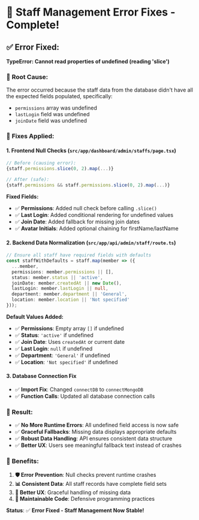 # 🔧 Staff Management Error Fixes - Complete!

## ✅ **Error Fixed:**
**TypeError: Cannot read properties of undefined (reading 'slice')**

### 🐛 **Root Cause:**
The error occurred because the staff data from the database didn't have all the expected fields populated, specifically:
- `permissions` array was undefined
- `lastLogin` field was undefined  
- `joinDate` field was undefined

### 🔧 **Fixes Applied:**

#### 1. **Frontend Null Checks** (`src/app/dashboard/admin/staffs/page.tsx`)
```typescript
// Before (causing error):
{staff.permissions.slice(0, 2).map(...)}

// After (safe):
{staff.permissions && staff.permissions.slice(0, 2).map(...)}
```

**Fixed Fields:**
- ✅ **Permissions**: Added null check before calling `.slice()`
- ✅ **Last Login**: Added conditional rendering for undefined values
- ✅ **Join Date**: Added fallback for missing join dates
- ✅ **Avatar Initials**: Added optional chaining for firstName/lastName

#### 2. **Backend Data Normalization** (`src/app/api/admin/staff/route.ts`)
```typescript
// Ensure all staff have required fields with defaults
const staffWithDefaults = staff.map(member => ({
  ...member,
  permissions: member.permissions || [],
  status: member.status || 'active',
  joinDate: member.createdAt || new Date(),
  lastLogin: member.lastLogin || null,
  department: member.department || 'General',
  location: member.location || 'Not specified'
}));
```

**Default Values Added:**
- ✅ **Permissions**: Empty array `[]` if undefined
- ✅ **Status**: `'active'` if undefined
- ✅ **Join Date**: Uses `createdAt` or current date
- ✅ **Last Login**: `null` if undefined
- ✅ **Department**: `'General'` if undefined
- ✅ **Location**: `'Not specified'` if undefined

#### 3. **Database Connection Fix**
- ✅ **Import Fix**: Changed `connectDB` to `connectMongoDB`
- ✅ **Function Calls**: Updated all database connection calls

### 🎯 **Result:**
- ✅ **No More Runtime Errors**: All undefined field access is now safe
- ✅ **Graceful Fallbacks**: Missing data displays appropriate defaults
- ✅ **Robust Data Handling**: API ensures consistent data structure
- ✅ **Better UX**: Users see meaningful fallback text instead of crashes

### 🚀 **Benefits:**
1. **🛡️ Error Prevention**: Null checks prevent runtime crashes
2. **📊 Consistent Data**: All staff records have complete field sets
3. **🎨 Better UX**: Graceful handling of missing data
4. **🔧 Maintainable Code**: Defensive programming practices

**Status**: ✅ **Error Fixed - Staff Management Now Stable!**
